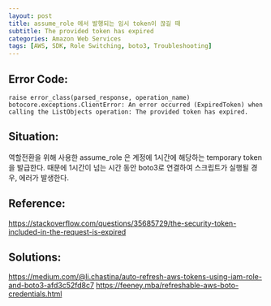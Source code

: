 ```yaml
---
layout: post
title: assume_role 에서 발행되는 임시 token이 끊길 때
subtitle: The provided token has expired
categories: Amazon Web Services
tags: [AWS, SDK, Role Switching, boto3, Troubleshooting]
---
```


## Error Code:
```
raise error_class(parsed_response, operation_name)
botocore.exceptions.ClientError: An error occurred (ExpiredToken) when calling the ListObjects operation: The provided token has expired.
```

## Situation:
역할전환을 위해 사용한 assume_role 은 계정에 1시간에 해당하는 temporary token을 발급한다. 때문에 1시간이 넘는 시간 동안 boto3로 연결하여 스크립트가 실행될 경우, 에러가 발생한다.

## Reference:
https://stackoverflow.com/questions/35685729/the-security-token-included-in-the-request-is-expired

## Solutions:
https://medium.com/@li.chastina/auto-refresh-aws-tokens-using-iam-role-and-boto3-afd3c52fd8c7
https://feeney.mba/refreshable-aws-boto-credentials.html
